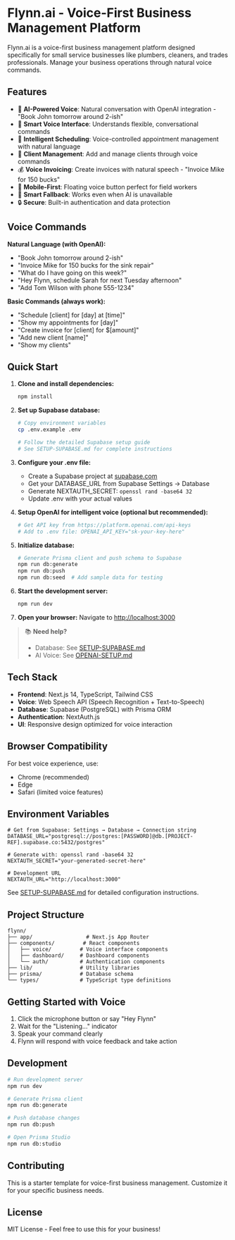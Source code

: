 # Flynn.ai - Voice-First Business Management Platform

Flynn.ai is a voice-first business management platform designed specifically for small service businesses like plumbers, cleaners, and trades professionals. Manage your business operations through natural voice commands.

## Features

- 🤖 **AI-Powered Voice**: Natural conversation with OpenAI integration - "Book John tomorrow around 2-ish"
- 🎤 **Smart Voice Interface**: Understands flexible, conversational commands
- 📅 **Intelligent Scheduling**: Voice-controlled appointment management with natural language
- 👥 **Client Management**: Add and manage clients through voice commands
- 💰 **Voice Invoicing**: Create invoices with natural speech - "Invoice Mike for 150 bucks"
- 📱 **Mobile-First**: Floating voice button perfect for field workers
- 🔄 **Smart Fallback**: Works even when AI is unavailable
- 🔒 **Secure**: Built-in authentication and data protection

## Voice Commands

**Natural Language (with OpenAI):**
- "Book John tomorrow around 2-ish"
- "Invoice Mike for 150 bucks for the sink repair" 
- "What do I have going on this week?"
- "Hey Flynn, schedule Sarah for next Tuesday afternoon"
- "Add Tom Wilson with phone 555-1234"

**Basic Commands (always work):**
- "Schedule [client] for [day] at [time]"
- "Show my appointments for [day]"
- "Create invoice for [client] for $[amount]"
- "Add new client [name]"
- "Show my clients"

## Quick Start

1. **Clone and install dependencies:**
   ```bash
   npm install
   ```

2. **Set up Supabase database:**
   ```bash
   # Copy environment variables
   cp .env.example .env
   
   # Follow the detailed Supabase setup guide
   # See SETUP-SUPABASE.md for complete instructions
   ```

3. **Configure your .env file:**
   - Create a Supabase project at [supabase.com](https://supabase.com)
   - Get your DATABASE_URL from Supabase Settings → Database
   - Generate NEXTAUTH_SECRET: `openssl rand -base64 32`
   - Update .env with your actual values

4. **Setup OpenAI for intelligent voice (optional but recommended):**
   ```bash
   # Get API key from https://platform.openai.com/api-keys
   # Add to .env file: OPENAI_API_KEY="sk-your-key-here"
   ```

5. **Initialize database:**
   ```bash
   # Generate Prisma client and push schema to Supabase
   npm run db:generate
   npm run db:push
   npm run db:seed  # Add sample data for testing
   ```

6. **Start the development server:**
   ```bash
   npm run dev
   ```

7. **Open your browser:**
   Navigate to [http://localhost:3000](http://localhost:3000)

> 📚 **Need help?** 
> - Database: See [SETUP-SUPABASE.md](./SETUP-SUPABASE.md) 
> - AI Voice: See [OPENAI-SETUP.md](./OPENAI-SETUP.md)

## Tech Stack

- **Frontend**: Next.js 14, TypeScript, Tailwind CSS
- **Voice**: Web Speech API (Speech Recognition + Text-to-Speech)
- **Database**: Supabase (PostgreSQL) with Prisma ORM
- **Authentication**: NextAuth.js
- **UI**: Responsive design optimized for voice interaction

## Browser Compatibility

For best voice experience, use:
- Chrome (recommended)
- Edge
- Safari (limited voice features)

## Environment Variables

```env
# Get from Supabase: Settings → Database → Connection string
DATABASE_URL="postgresql://postgres:[PASSWORD]@db.[PROJECT-REF].supabase.co:5432/postgres"

# Generate with: openssl rand -base64 32
NEXTAUTH_SECRET="your-generated-secret-here"

# Development URL
NEXTAUTH_URL="http://localhost:3000"
```

See [SETUP-SUPABASE.md](./SETUP-SUPABASE.md) for detailed configuration instructions.

## Project Structure

```
flynn/
├── app/                 # Next.js App Router
├── components/         # React components
│   ├── voice/         # Voice interface components
│   ├── dashboard/     # Dashboard components
│   └── auth/          # Authentication components
├── lib/               # Utility libraries
├── prisma/            # Database schema
└── types/             # TypeScript type definitions
```

## Getting Started with Voice

1. Click the microphone button or say "Hey Flynn"
2. Wait for the "Listening..." indicator
3. Speak your command clearly
4. Flynn will respond with voice feedback and take action

## Development

```bash
# Run development server
npm run dev

# Generate Prisma client
npm run db:generate

# Push database changes
npm run db:push

# Open Prisma Studio
npm run db:studio
```

## Contributing

This is a starter template for voice-first business management. Customize it for your specific business needs.

## License

MIT License - Feel free to use this for your business!